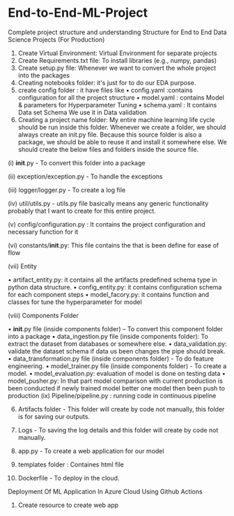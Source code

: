 # End-to-End-ML-Project

Complete project structure and understanding Structure for End to End Data Science Projects (For Production)



1. Create Virtual Environment: Virtual Environment for separate projects
2. Create Requirements.txt file: To install libraries (e.g., numpy, pandas)
3. Create setup.py file: Whenever we want to convert the whole project into the packages
4. Creating notebooks folder: it's just for to do our EDA purpose.
5. create config folder : it have files like
• config.yaml :contains configuration for all the project structure
• model.yaml : contains Model & parameters for Hyperparameter Tuning
• schema.yaml : It contains Data set Schema We use it in Data validation
6. Creating a project name folder: My entire machine learning life cycle should be run inside this folder. Whenever we create a folder, we should always create an init.py file. Because this source folder is also a package, we should be able to reuse it and install it somewhere else. We should create the below files and folders inside the source file.
   
(i) __init__.py - To convert this folder into a package

(ii) exception/exception.py - To handle the exceptions

(iii) logger/logger.py - To create a log file

(iv) util/utils.py - utils.py file basically means any generic functionality probably that I want to create for this entire project.

(v) config/configuration.py : It contains the project configuration and necessary function for it

(vi) constants/__init__.py: This file contains the that is been define for ease of flow

(vii) Entity

• artifact_entity.py: it contains all the artifacts predefined schema type in python data structure.
• config_entity.py: it contains configuration schema for each component steps
• model_facory.py: it contains function and classes for tune the hyperparameter for model

(viii) Components Folder

• __init__.py file (inside components folder) – To convert this component folder into a package
• data_ingestion.py file (inside components folder): To extract the dataset from databases or somewhere else.
• data_validation.py: validate the dataset schema if data us been changes the pipe should break.
• data_transformation.py file (inside components folder) - To do feature engineering.
• model_trainer.py file (inside components folder) - To create a model.
• model_evaluation.py: evaluation of model is done on testing data
• model_pusher.py: In that part model comparison with current production is been conducted if newly trained model better one model then been push to production
(ix) Pipeline/pipeline.py : running code in continuous pipeline

6. Artifacts folder - This folder will create by code not manually, this folder is for saving our outputs.
   
8. Logs - To saving the log details and this folder will create by code not manually.
   
10. app.py - To create a web application for our model
11. templates folder : Containes html file
12. Dockerfile - To deploy in the cloud.

Deployment Of ML Application In Azure Cloud Using Github Actions
1. Create resource to create web app
